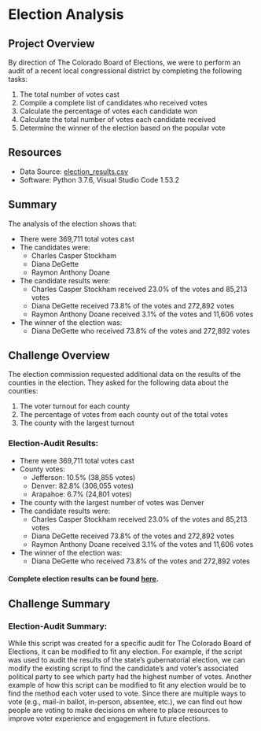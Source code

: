 # Election Analysis

## Project Overview 
By direction of The Colorado Board of Elections, we were to perform an audit of a recent local congressional district by completing the following tasks: 
1. The total number of votes cast 
2. Compile a complete list of candidates who received votes 
3. Calculate the percentage of votes each candidate won
4. Calculate the total number of votes each candidate received 
5. Determine the winner of the election based on the popular vote 

## Resources
- Data Source: [election_results.csv](Resources/election_results.csv) 
- Software: Python 3.7.6, Visual Studio Code 1.53.2

## Summary 
The analysis of the election shows that: 
- There were 369,711 total votes cast 
- The candidates were: 
  - Charles Casper Stockham
  - Diana DeGette
  - Raymon Anthony Doane
- The candidate results were:
  - Charles Casper Stockham received 23.0% of the votes and 85,213 votes
  - Diana DeGette received 73.8% of the votes and 272,892 votes
  - Raymon Anthony Doane received 3.1% of the votes and 11,606 votes 
- The winner of the election was: 
  - Diana DeGette who received 73.8% of the votes and 272,892 votes
 
## Challenge Overview
The election commission requested additional data on the results of the counties in the election. They asked for the following data about the counties:
1. The voter turnout for each county
2. The percentage of votes from each county out of the total votes
3. The county with the largest turnout

### Election-Audit Results: 
-	There were 369,711 total votes cast 
-	County votes: 
    -	Jefferson: 10.5% (38,855 votes)
    -	Denver: 82.8% (306,055 votes)
    -	Arapahoe: 6.7% (24,801 votes)
-	The county with the largest number of votes was Denver
- The candidate results were:
  - Charles Casper Stockham received 23.0% of the votes and 85,213 votes
  - Diana DeGette received 73.8% of the votes and 272,892 votes
  - Raymon Anthony Doane received 3.1% of the votes and 11,606 votes 
- The winner of the election was: 
  - Diana DeGette who received 73.8% of the votes and 272,892 votes

#### Complete election results can be found [here](analysis/election_results.txt). 

## Challenge Summary
### Election-Audit Summary: 
While this script was created for a specific audit for The Colorado Board of Elections, it can be modified to fit any election. For example, if the script was used to audit the results of the state’s gubernatorial election, we can modify the existing script to find the candidate’s and voter’s associated political party to see which party had the highest number of votes. Another example of how this script can be modified to fit any election would be to find the method each voter used to vote. Since there are multiple ways to vote (e.g., mail-in ballot, in-person, absentee, etc.), we can find out how people are voting to make decisions on where to place resources to improve voter experience and engagement in future elections. 
